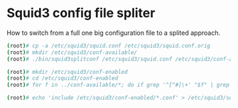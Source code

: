 # Squid3 config file spliter

How to switch from a full one big configuration file to a splited approach.

```sh
(root)# cp -a /etc/squid3/squid.conf /etc/squid3/squid.conf.orig
(root)# mkdir /etc/squid3/conf-available/
(root)# ./bin/squid3splitconf /etc/squid3/squid.conf /etc/squid3/conf-available/

(root)# mkdir /etc/squid3/conf-enabled
(root)# cd /etc/squid3/conf-enabled
(root)# for f in ../conf-available/*; do if grep '^[^#]\+' "$f" | grep -q ''; then echo "$f"; ln -s "$f"; fi; done

(root)# echo 'include /etc/squid3/conf-enabled/*.conf' > /etc/squid3/squid.conf
```


